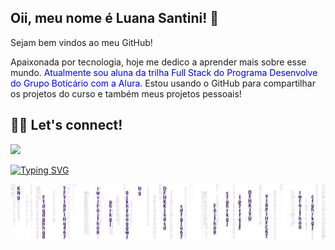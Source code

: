 ## Oii, meu nome é Luana Santini! 👋
Sejam bem vindos ao meu GitHub!

Apaixonada por tecnologia, hoje me dedico a aprender mais sobre esse mundo.
<span style="color:blue">Atualmente sou aluna da trilha Full Stack do Programa Desenvolve do Grupo Boticário com a Alura.</span>
Estou usando o GitHub para compartilhar os projetos do curso e também meus projetos pessoais!

## 🙋‍♀️ Let's connect!


[<img src="https://img.shields.io/badge/linkedin-%230077B5.svg?&style=for-the-badge&logo=linkedin&logoColor=white"/>](https://www.linkedin.com/in/luanasantini/)

<a href="https://git.io/typing-svg"><img src="https://readme-typing-svg.demolab.com?font=Montserrat&weight=600&duration=4000&pause=100&color=663999&background=9740FF00&center=true&vCenter=true&width=965&lines=Obrigada+pela+visita!" alt="Typing SVG" /></a>

<img src="https://raw.githubusercontent.com/Carol42/Carol42/main/assets/footer.png"/>
